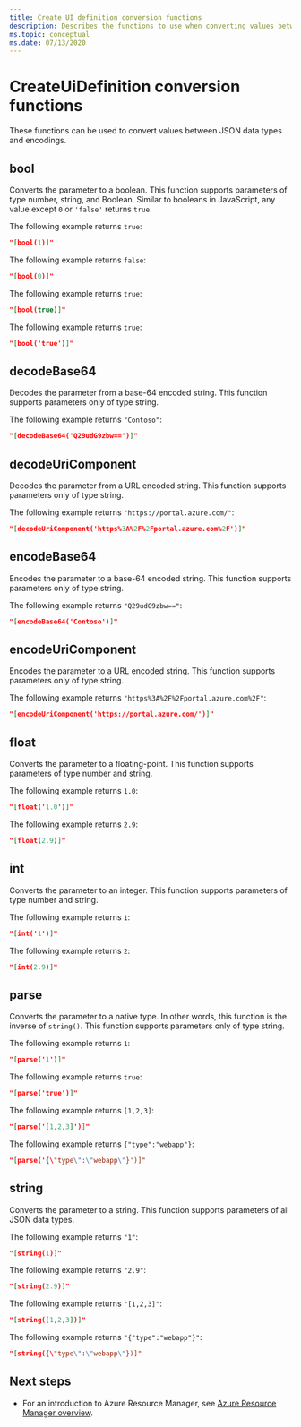 ```yaml
---
title: Create UI definition conversion functions
description: Describes the functions to use when converting values between data types and encodings.
ms.topic: conceptual
ms.date: 07/13/2020
---
```


# CreateUiDefinition conversion functions

These functions can be used to convert values between JSON data types and encodings.

## bool

Converts the parameter to a boolean. This function supports parameters of type number, string, and Boolean. Similar to booleans in JavaScript, any value except `0` or `'false'` returns `true`.

The following example returns `true`:

```json
"[bool(1)]"
```

The following example returns `false`:

```json
"[bool(0)]"
```

The following example returns `true`:

```json
"[bool(true)]"
```

The following example returns `true`:

```json
"[bool('true')]"
```

## decodeBase64

Decodes the parameter from a base-64 encoded string. This function supports parameters only of type string.

The following example returns `"Contoso"`:

```json
"[decodeBase64('Q29udG9zbw==')]"
```

## decodeUriComponent

Decodes the parameter from a URL encoded string. This function supports parameters only of type string.

The following example returns `"https://portal.azure.com/"`:

```json
"[decodeUriComponent('https%3A%2F%2Fportal.azure.com%2F')]"
```

## encodeBase64

Encodes the parameter to a base-64 encoded string. This function supports parameters only of type string.

The following example returns `"Q29udG9zbw=="`:

```json
"[encodeBase64('Contoso')]"
```

## encodeUriComponent

Encodes the parameter to a URL encoded string. This function supports parameters only of type string.

The following example returns `"https%3A%2F%2Fportal.azure.com%2F"`:

```json
"[encodeUriComponent('https://portal.azure.com/')]"
```

## float

Converts the parameter to a floating-point. This function supports parameters of type number and string.

The following example returns `1.0`:

```json
"[float('1.0')]"
```

The following example returns `2.9`:

```json
"[float(2.9)]"
```

## int

Converts the parameter to an integer. This function supports parameters of type number and string.

The following example returns `1`:

```json
"[int('1')]"
```

The following example returns `2`:

```json
"[int(2.9)]"
```

## parse

Converts the parameter to a native type. In other words, this function is the inverse of `string()`. This function supports parameters only of type string.

The following example returns `1`:

```json
"[parse('1')]"
```

The following example returns `true`:

```json
"[parse('true')]"
```

The following example returns `[1,2,3]`:

```json
"[parse('[1,2,3]')]"
```

The following example returns `{"type":"webapp"}`:

```json
"[parse('{\"type\":\"webapp\"}')]"
```

## string

Converts the parameter to a string. This function supports parameters of all JSON data types.

The following example returns `"1"`:

```json
"[string(1)]"
```

The following example returns `"2.9"`:

```json
"[string(2.9)]"
```

The following example returns `"[1,2,3]"`:

```json
"[string([1,2,3])]"
```

The following example returns `"{"type":"webapp"}"`:

```json
"[string({\"type\":\"webapp\"})]"
```

## Next steps

* For an introduction to Azure Resource Manager, see [Azure Resource Manager overview](../management/overview.md).
